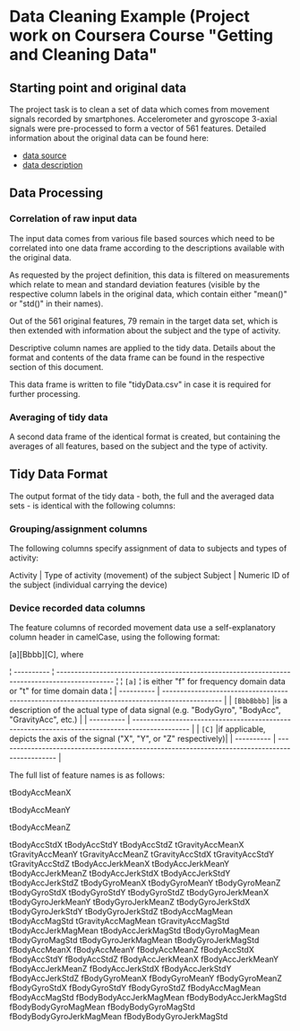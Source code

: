 Data Cleaning Example (Project work on Coursera Course "Getting and Cleaning Data"
==================================================================================

## Starting point and original data

The project task is to clean a set of data which comes from movement signals recorded by smartphones.
Accelerometer and gyroscope 3-axial signals were pre-processed to form a vector of 561 features. 
Detailed information about the original data can be found here:


- [data source](https://d396qusza40orc.cloudfront.net/getdata%2Fprojectfiles%2FUCI%20HAR%20Dataset.zip) 
- [data description](http://archive.ics.uci.edu/ml/datasets/Human+Activity+Recognition+Using+Smartphones)


## Data Processing

### Correlation of raw input data

The input data comes from various file based sources which need to be correlated into one data frame according to the descriptions available with the original data.

As requested by the project definition, this data is filtered on measurements which relate to mean and standard deviation features (visible by the respective column labels in the original data, which contain either "mean()" or "std()" in their names).

Out of the 561 original features, 79 remain in the target data set, which is then extended with information about the subject and the type of activity.

Descriptive column names are applied to the tidy data. Details about the format and contents of the data frame can be found in the respective section of this document.

This data frame is written to file "tidyData.csv" in case it is required for further processing.


### Averaging of tidy data

A second data frame of the identical format is created, but containing the averages of all features, based on the subject and the type of activity.



## Tidy Data Format

The output format of the tidy data - both, the full and the averaged data sets - is identical with the following columns:

### Grouping/assignment columns

The following columns specify assignment of data to subjects and types of activity:

Activity | Type of activity (movement) of the subject
Subject | Numeric ID of the subject (individual carrying the device)

### Device recorded data columns

The feature columns of recorded movement data use a self-explanatory column header in camelCase, using the following format:

[a][Bbbb][C], where

¦ ---------- ¦ ---------------------------------------------------------------------------------------------- ¦
¦ `[a]` ¦ is either "f" for frequency domain data or "t" for time domain data ¦
| ---------- | ---------------------------------------------------------------------------------------------- |
| `[BbbBbbb]` |is a description of the actual type of data signal (e.g. "BodyGyro", "BodyAcc", "GravityAcc", etc.) |
| ---------- | ---------------------------------------------------------------------------------------------- |
| `[C]` |if applicable, depicts the axis of the signal ("X", "Y", or "Z" respectively)|
| ---------- | ---------------------------------------------------------------------------------------------- |

The full list of feature names is as follows:

tBodyAccMeanX

tBodyAccMeanY

tBodyAccMeanZ

tBodyAccStdX
tBodyAccStdY
tBodyAccStdZ
tGravityAccMeanX
tGravityAccMeanY
tGravityAccMeanZ
tGravityAccStdX
tGravityAccStdY
tGravityAccStdZ
tBodyAccJerkMeanX
tBodyAccJerkMeanY
tBodyAccJerkMeanZ
tBodyAccJerkStdX
tBodyAccJerkStdY
tBodyAccJerkStdZ
tBodyGyroMeanX
tBodyGyroMeanY
tBodyGyroMeanZ
tBodyGyroStdX
tBodyGyroStdY
tBodyGyroStdZ
tBodyGyroJerkMeanX
tBodyGyroJerkMeanY
tBodyGyroJerkMeanZ
tBodyGyroJerkStdX
tBodyGyroJerkStdY
tBodyGyroJerkStdZ
tBodyAccMagMean
tBodyAccMagStd
tGravityAccMagMean
tGravityAccMagStd
tBodyAccJerkMagMean
tBodyAccJerkMagStd
tBodyGyroMagMean
tBodyGyroMagStd
tBodyGyroJerkMagMean
tBodyGyroJerkMagStd
fBodyAccMeanX
fBodyAccMeanY
fBodyAccMeanZ
fBodyAccStdX
fBodyAccStdY
fBodyAccStdZ
fBodyAccJerkMeanX
fBodyAccJerkMeanY
fBodyAccJerkMeanZ
fBodyAccJerkStdX
fBodyAccJerkStdY
fBodyAccJerkStdZ
fBodyGyroMeanX
fBodyGyroMeanY
fBodyGyroMeanZ
fBodyGyroStdX
fBodyGyroStdY
fBodyGyroStdZ
fBodyAccMagMean
fBodyAccMagStd
fBodyBodyAccJerkMagMean
fBodyBodyAccJerkMagStd
fBodyBodyGyroMagMean
fBodyBodyGyroMagStd
fBodyBodyGyroJerkMagMean
fBodyBodyGyroJerkMagStd
